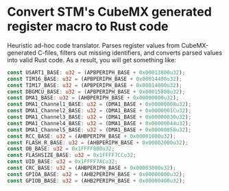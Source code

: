 # Convert STM's CubeMX generated register macro to Rust code

Heuristic ad-hoc code translator. Parses register values from CubeMX-generated C-files, filters out missing identifiers, and converts parsed values into valid Rust code. As a result, you will get something like:

```Rust
const USART1_BASE: u32 = (APBPERIPH_BASE + 0x00013800u32);
const TIM16_BASE: u32 = (APBPERIPH_BASE + 0x00014400u32);
const TIM17_BASE: u32 = (APBPERIPH_BASE + 0x00014800u32);
const DBGMCU_BASE: u32 = (APBPERIPH_BASE + 0x00015800u32);
const DMA1_BASE: u32 = (AHBPERIPH_BASE + 0x00000000u32);
const DMA1_Channel1_BASE: u32 = (DMA1_BASE + 0x00000008u32);
const DMA1_Channel2_BASE: u32 = (DMA1_BASE + 0x0000001Cu32);
const DMA1_Channel3_BASE: u32 = (DMA1_BASE + 0x00000030u32);
const DMA1_Channel4_BASE: u32 = (DMA1_BASE + 0x00000044u32);
const DMA1_Channel5_BASE: u32 = (DMA1_BASE + 0x00000058u32);
const RCC_BASE: u32 = (AHBPERIPH_BASE + 0x00001000u32);
const FLASH_R_BASE: u32 = (AHBPERIPH_BASE + 0x00002000u32);
const OB_BASE: u32 = 0x1FFFF800u32;
const FLASHSIZE_BASE: u32 = 0x1FFFF7CCu32;
const UID_BASE: u32 = 0x1FFFF7ACu32;
const CRC_BASE: u32 = (AHBPERIPH_BASE + 0x00003000u32);
const GPIOA_BASE: u32 = (AHB2PERIPH_BASE + 0x00000000u32);
const GPIOB_BASE: u32 = (AHB2PERIPH_BASE + 0x00000400u32);
```
